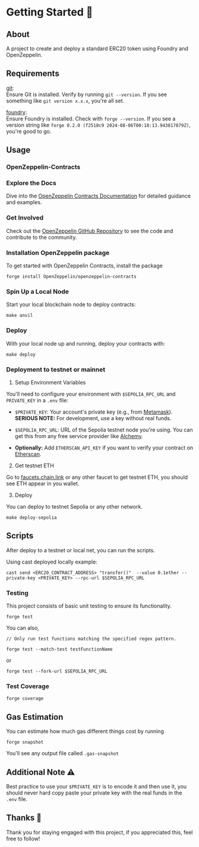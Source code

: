# Getting Started 🚀

## About 
A project to create and deploy a standard ERC20 token using Foundry and OpenZeppelin.
## Requirements
[git](https://git-scm.com/book/en/v2/Getting-Started-Installing-Git):  
Ensure Git is installed. Verify by running ```git --version```. If you see something like ```git version x.x.x```, you're all set.


[foundry](https://getfoundry.sh/):  
Ensure Foundry is installed. Check with ```forge --version```. If you see a version string like ```forge 0.2.0 (f2518c9 2024-08-06T00:18:13.943817879Z)```, you're good to go.

## Usage
### OpenZeppelin-Contracts
### Explore the Docs 
Dive into the [OpenZeppelin Contracts Documentation](https://docs.openzeppelin.com/contracts/4.x/) for detailed guidance and examples.
### Get Involved
Check out the [OpenZeppelin GitHub Repository](https://github.com/OpenZeppelin/openzeppelin-contracts) to see the code and contribute to the community.
### Installation OpenZeppelin package
To get started with OpenZeppelin Contracts, install the package
```
forge install OpenZeppelin/openzeppelin-contracts
```

### Spin Up a Local Node
Start your local blockchain node to deploy contracts:
```
make anvil
```

### Deploy
With your local node up and running, deploy your contracts with:
```
make deploy
```

### Deployment to testnet or mainnet
1. Setup Environment Variables 

You'll need to configure your environment with `$SEPOLIA_RPC_URL` and `PRIVATE_KEY` in a `.env` file:

- `$PRIVATE_KEY`: Your account's private key (e.g., from [Metamask](https://metamask.io/)). **SERIOUS NOTE:** For development, use a key without real funds.

- `$SEPOLIA_RPC_URL`: URL of the Sepolia testnet node you're using. You can get this from any free service provider like [Alchemy](https://www.alchemy.com/).

- **Optionally:** Add `ETHERSCAN_API_KEY` if you want to verify your contract on [Etherscan](https://etherscan.io/).

2. Get testnet ETH 
 
Go to [faucets.chain.link](https://faucets.chain.link/) or any other faucet to get testnet ETH, you should see ETH appear in you wallet.

3. Deploy

You can deploy to testnet Sepolia or any other network.
```
make deploy-sepolia
```

## Scripts
After deploy to a testnet or local net, you can run the scripts.

Using cast deployed locally example:
```
cast send <ERC20_CONTRACT_ADDRESS> "transfer()"  --value 0.1ether --private-key <PRIVATE_KEY> --rpc-url $SEPOLIA_RPC_URL
```


### Testing

This project consists of basic unit testing to ensure its functionality.

```
forge test
```
You can also,
```
// Only run test functions matching the specified regex pattern.

forge test --match-test testFunctionName
```

or
```
forge test --fork-url $SEPOLIA_RPC_URL
```

### Test Coverage
```
forge coverage
```

## Gas Estimation
You can estimate how much gas different things cost by running
```
forge snapshot
```
You'll see any output file called `.gas-snapshot`

## Additional Note ⚠️

Best practice to use your `$PRIVATE_KEY` is to encode it and then use it, you should never hard copy paste your private key with the real funds in the `.env` file.

## Thanks 🙌
Thank you for staying engaged with this project, if you appreciated this, feel free to follow!

